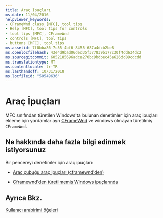 ```yaml
---
title: Araç İpuçları
ms.date: 11/04/2016
helpviewer_keywords:
- CFrameWnd class [MFC], tool tips
- Help [MFC], tool tips for controls
- tool tips [MFC], CFrameWnd
- controls [MFC], tool tips
- buttons [MFC], tool tips
ms.assetid: 7f0bba86-7c55-4bf6-8455-687a4dcb2be8
ms.openlocfilehash: 43e4d9bad06ded35f377839b177c30f4dd634dc2
ms.sourcegitcommit: 6052185696adca270bc9bdbec45a626dd89cdcdd
ms.translationtype: MT
ms.contentlocale: tr-TR
ms.lasthandoff: 10/31/2018
ms.locfileid: "50549636"
---
```

# <a name="tool-tips"></a>Araç İpuçları

MFC sınıfından türetilen Windows'ta bulunan denetimler için araç ipuçları ekleme için yordamlar ayrı [CFrameWnd](../mfc/reference/cframewnd-class.md) ve windows olmayan türetilmiş `CFrameWnd`.

## <a name="what-do-you-want-to-know-more-about"></a>Ne hakkında daha fazla bilgi edinmek istiyorsunuz

Bir pencereyi denetimler için araç ipuçları:

- [Araç çubuğu araç ipuçları (cframewnd'den)](../mfc/toolbar-tool-tips.md)

- [Cframewnd'den türetilmemiş Windows ipuçlarında](../mfc/tool-tips-in-windows-not-derived-from-cframewnd.md)

## <a name="see-also"></a>Ayrıca Bkz.

[Kullanıcı arabirimi öğeleri](../mfc/user-interface-elements-mfc.md)
